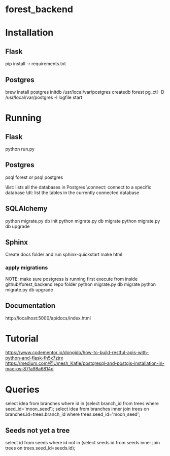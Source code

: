 # forest_backend

# Installation
## Flask
pip install -r requirements.txt

## Postgres
brew install postgres
initdb /usr/local/var/postgres
createdb forest
pg_ctl -D /usr/local/var/postgres -l logfile start


# Running 
## Flask
python run.py

## Postgres
psql forest
or
psql postgres

\list: lists all the databases in Postgres
\connect: connect to a specific database
\dt: list the tables in the currently connected database

## SQLAlchemy
python migrate.py db init
python migrate.py db migrate
python migrate.py db upgrade

## Sphinx
Create docs folder and run sphinx-quickstart
make html

### apply migrations
NOTE: make sure postgress is running first
execute from inside github/forest_backend repo folder
python migrate.py db migrate
python migrate.py db upgrade

## Documentation
http://localhost:5000/apidocs/index.html 

# Tutorial
https://www.codementor.io/dongido/how-to-build-restful-apis-with-python-and-flask-fh5x7zjrx
https://medium.com/@Umesh_Kafle/postgresql-and-postgis-installation-in-mac-os-87fa98a6814d


# Queries
select idea from branches where id in (select branch_id from trees where seed_id='moon_seed');
select idea from branches inner join trees on branches.id=trees.branch_id where trees.seed_id='moon_seed';

## Seeds not yet a tree
select id from seeds where id not in (select seeds.id from seeds inner join trees on trees.seed_id=seeds.id);

